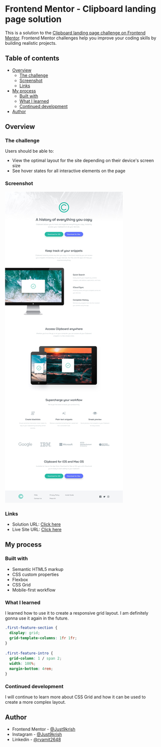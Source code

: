 # Frontend Mentor - Clipboard landing page solution

This is a solution to the [Clipboard landing page challenge on Frontend Mentor](https://www.frontendmentor.io/challenges/clipboard-landing-page-5cc9bccd6c4c91111378ecb9). Frontend Mentor challenges help you improve your coding skills by building realistic projects.

## Table of contents

- [Overview](#overview)
  - [The challenge](#the-challenge)
  - [Screenshot](#screenshot)
  - [Links](#links)
- [My process](#my-process)
  - [Built with](#built-with)
  - [What I learned](#what-i-learned)
  - [Continued development](#continued-development)
- [Author](#author)

## Overview

### The challenge

Users should be able to:

- View the optimal layout for the site depending on their device's screen size
- See hover states for all interactive elements on the page

### Screenshot

![](https://github.com/Just9krish/Clipboard-Landing-page/blob/a3f81e96b80596d79deaa1ae62fa739eb624e7cb/design/desktop-design.jpg)

### Links

- Solution URL: [Click here](https://www.frontendmentor.io/solutions/clipboardlandingpagebyjust9krish-lYazGTWJU)
- Live Site URL: [Click here](https://clipboard-landing-page-by-just9krish.netlify.app/)

## My process

### Built with

- Semantic HTML5 markup
- CSS custom properties
- Flexbox
- CSS Grid
- Mobile-first workflow

### What I learned

I learned how to use it to create a responsive grid layout. I am definitely gonna use it again in the future.

```css
.first-feature-section {
  display: grid;
  grid-template-columns: 1fr 1fr;
}

.first-feature-intro {
  grid-column: 1 / span 2;
  width: 100%;
  margin-bottom: 4rem;
}
```
### Continued development

I will continue to learn more about CSS Grid and how it can be used to create a more complex layout.

## Author

- Frontend Mentor - [@Just9krish](https://www.frontendmentor.io/profile/Just9krish)
- Instagram - [@Just9krish](https://www.instagram.com/just9krish/)
- Linkedin - [@rvamit2648](https://linkedin.com/in/amit-vishwakarma-bb54b222a)
